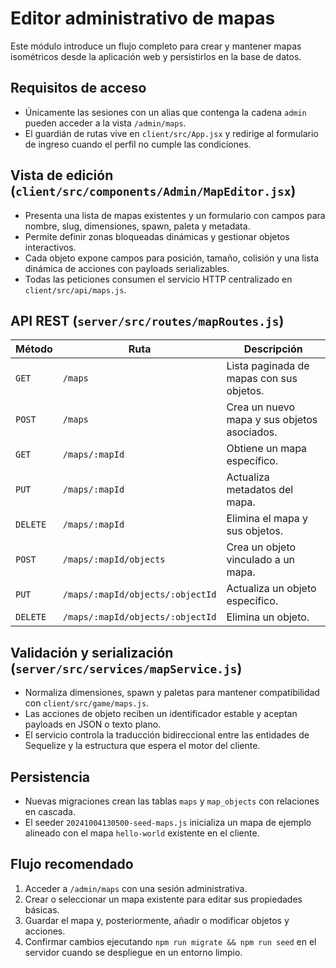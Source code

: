 # Editor administrativo de mapas

Este módulo introduce un flujo completo para crear y mantener mapas isométricos desde la aplicación web y persistirlos en la base de datos.

## Requisitos de acceso

- Únicamente las sesiones con un alias que contenga la cadena `admin` pueden acceder a la vista `/admin/maps`.
- El guardián de rutas vive en `client/src/App.jsx` y redirige al formulario de ingreso cuando el perfil no cumple las condiciones.

## Vista de edición (`client/src/components/Admin/MapEditor.jsx`)

- Presenta una lista de mapas existentes y un formulario con campos para nombre, slug, dimensiones, spawn, paleta y metadata.
- Permite definir zonas bloqueadas dinámicas y gestionar objetos interactivos.
- Cada objeto expone campos para posición, tamaño, colisión y una lista dinámica de acciones con payloads serializables.
- Todas las peticiones consumen el servicio HTTP centralizado en `client/src/api/maps.js`.

## API REST (`server/src/routes/mapRoutes.js`)

| Método | Ruta | Descripción |
| --- | --- | --- |
| `GET` | `/maps` | Lista paginada de mapas con sus objetos. |
| `POST` | `/maps` | Crea un nuevo mapa y sus objetos asociados. |
| `GET` | `/maps/:mapId` | Obtiene un mapa específico. |
| `PUT` | `/maps/:mapId` | Actualiza metadatos del mapa. |
| `DELETE` | `/maps/:mapId` | Elimina el mapa y sus objetos. |
| `POST` | `/maps/:mapId/objects` | Crea un objeto vinculado a un mapa. |
| `PUT` | `/maps/:mapId/objects/:objectId` | Actualiza un objeto específico. |
| `DELETE` | `/maps/:mapId/objects/:objectId` | Elimina un objeto. |

## Validación y serialización (`server/src/services/mapService.js`)

- Normaliza dimensiones, spawn y paletas para mantener compatibilidad con `client/src/game/maps.js`.
- Las acciones de objeto reciben un identificador estable y aceptan payloads en JSON o texto plano.
- El servicio controla la traducción bidireccional entre las entidades de Sequelize y la estructura que espera el motor del cliente.

## Persistencia

- Nuevas migraciones crean las tablas `maps` y `map_objects` con relaciones en cascada.
- El seeder `20241004130500-seed-maps.js` inicializa un mapa de ejemplo alineado con el mapa `hello-world` existente en el cliente.

## Flujo recomendado

1. Acceder a `/admin/maps` con una sesión administrativa.
2. Crear o seleccionar un mapa existente para editar sus propiedades básicas.
3. Guardar el mapa y, posteriormente, añadir o modificar objetos y acciones.
4. Confirmar cambios ejecutando `npm run migrate && npm run seed` en el servidor cuando se despliegue en un entorno limpio.
